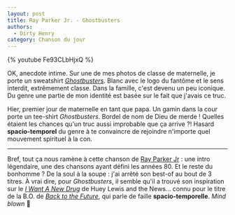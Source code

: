 ```yaml
---
layout: post
title: Ray Parker Jr. - Ghostbusters
authors:
  - Dirty Henry
category: Chanson du jour
---
```


{% youtube Fe93CLbHjxQ %}

OK, anecdote intime. Sur une de mes photos de classe de maternelle, je porte un
sweatshirt [_Ghostbusters_][1]. Blanc avec le logo du fantôme et le sens
interdit, extrêmement classe. Dans la famille, c'est devenu un peu iconique. Du
genre une partie de mon identité est basée sur le fait que j'avais ce truc.

Hier, premier jour de maternelle en tant que papa. Un gamin dans la cour porte
un tee-shirt _Ghostbusters_. Bordel de nom de Dieu de merde ! Quelles étaient
les chances qu'un truc aussi improbable que ça arrive ⁈ Hasard
**spacio-temporel** du genre à te convaincre de rejoindre n'importe quel
mouvement spirituel à la con.

---

Bref, tout ça nous ramène à cette chanson de [Ray Parker Jr][2] : une intro
légendaire, une des chansons ayant défini les années 80. Et le reste du
bonhomme ? De la soul à la soupe : j'ai arrêté son best-of au bout de 3 titres.
À vrai dire, pour _Ghostbusters_, il semble qu'il a trouvé son inspiration sur
le [_I Want A New Drug_][3] de Huey Lewis and the News… connu pour le titre de
la B.O. de [_Back to the Future_][4], qui parle de faille **spacio-temporelle**.
_Mind blown_ 🤯

[1]: https://www.themoviedb.org/movie/620-ghostbusters
[2]: https://fr.wikipedia.org/wiki/Ray_Parker,_Jr.
[3]: https://song.link/fr/i/725785113
[4]: https://www.themoviedb.org/movie/105-back-to-the-future
